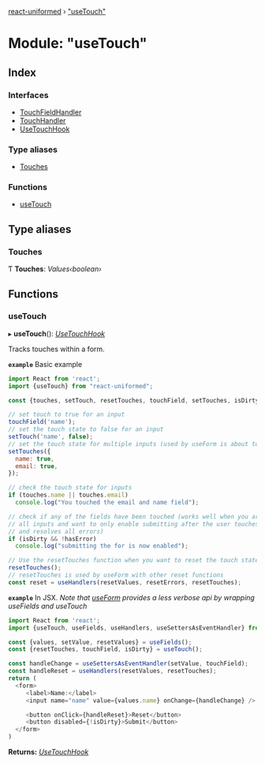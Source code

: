 [react-uniformed](../README.md) › ["useTouch"](_usetouch_.md)

# Module: "useTouch"

## Index

### Interfaces

* [TouchFieldHandler](../interfaces/_usetouch_.touchfieldhandler.md)
* [TouchHandler](../interfaces/_usetouch_.touchhandler.md)
* [UseTouchHook](../interfaces/_usetouch_.usetouchhook.md)

### Type aliases

* [Touches](_usetouch_.md#touches)

### Functions

* [useTouch](_usetouch_.md#usetouch)

## Type aliases

###  Touches

Ƭ **Touches**: *Values‹boolean›*

## Functions

###  useTouch

▸ **useTouch**(): *[UseTouchHook](../interfaces/_usetouch_.usetouchhook.md)*

Tracks touches within a form.

**`example`** <caption>Basic example</caption>
```javascript
import React from 'react';
import {useTouch} from "react-uniformed";

const {touches, setTouch, resetTouches, touchField, setTouches, isDirty} = useTouch();

// set touch to true for an input
touchField('name');
// set the touch state to false for an input
setTouch('name', false);
// set the touch state for multiple inputs (used by useForm is about to be submitted)
setTouches({
  name: true,
  email: true,
});

// check the touch state for inputs
if (touches.name || touches.email)
  console.log("You touched the email and name field");

// check if any of the fields have been touched (works well when you are validating
// all inputs and want to only enable submitting after the user touches the form
// and resolves all errors)
if (isDirty && !hasError)
  console.log("submitting the for is now enabled");

// Use the resetTouches function when you want to reset the touch state.
resetTouches();
// resetTouches is used by useForm with other reset functions
const reset = useHandlers(resetValues, resetErrors, resetTouches);
```

**`example`** <caption>In JSX. _Note that [useForm](_useform_.md#useform) provides a less verbose api by wrapping useFields and useTouch_</caption>
```javascript
import React from 'react';
import {useTouch, useFields, useHandlers, useSettersAsEventHandler} from "react-uniformed";

const {values, setValue, resetValues} = useFields();
const {resetTouches, touchField, isDirty} = useTouch();

const handleChange = useSettersAsEventHandler(setValue, touchField);
const handleReset = useHandlers(resetValues, resetTouches);
return (
  <form>
     <label>Name:</label>
     <input name="name" value={values.name} onChange={handleChange} />

     <button onClick={handleReset}>Reset</button>
     <button disabled={!isDirty}>Submit</button>
  </form>
)
```

**Returns:** *[UseTouchHook](../interfaces/_usetouch_.usetouchhook.md)*
